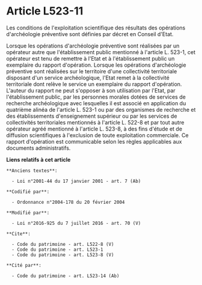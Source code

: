 # Article L523-11

Les conditions de l'exploitation scientifique des résultats des opérations d'archéologie préventive sont définies par décret
en Conseil d'Etat. 

Lorsque les opérations d'archéologie préventive sont réalisées par un opérateur autre que l'établissement public mentionné à
l'article L. 523-1, cet opérateur est tenu de remettre à l'Etat et à l'établissement public un exemplaire du rapport
d'opération. Lorsque les opérations d'archéologie préventive sont réalisées sur le territoire d'une collectivité territoriale
disposant d'un service archéologique, l'Etat remet à la collectivité territoriale dont relève le service un exemplaire du
rapport d'opération. L'auteur du rapport ne peut s'opposer à son utilisation par l'Etat, par l'établissement public, par les
personnes morales dotées de services de recherche archéologique avec lesquelles il est associé en application du quatrième
alinéa de l'article L. 523-1 ou par des organismes de recherche et des établissements d'enseignement supérieur ou par les
services de collectivités territoriales mentionnés à l'article L. 522-8 et par tout autre opérateur agréé mentionné à
l'article L. 523-8, à des fins d'étude et de diffusion scientifiques à l'exclusion de toute exploitation commerciale. Ce
rapport d'opération est communicable selon les règles applicables aux documents administratifs.

**Liens relatifs à cet article**

	**Anciens textes**:

	  - Loi n°2001-44 du 17 janvier 2001 - art. 7 (Ab)

	**Codifié par**:

	  - Ordonnance n°2004-178 du 20 février 2004

	**Modifié par**:

	  - Loi n°2016-925 du 7 juillet 2016 - art. 70 (V)

	**Cite**:

	  - Code du patrimoine - art. L522-8 (V)
	  - Code du patrimoine - art. L523-1
	  - Code du patrimoine - art. L523-8 (V)

	**Cité par**:

	  - Code du patrimoine - art. L523-14 (Ab)
